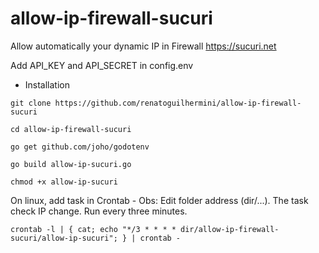 # allow-ip-firewall-sucuri

Allow automatically your dynamic IP in Firewall https://sucuri.net 

Add API_KEY and API_SECRET in config.env

- Installation

```
git clone https://github.com/renatoguilhermini/allow-ip-firewall-sucuri

cd allow-ip-firewall-sucuri

go get github.com/joho/godotenv

go build allow-ip-sucuri.go

chmod +x allow-ip-sucuri
```

On linux, add task in Crontab - Obs: Edit folder address (dir/...). The task check IP change. Run every three minutes.

```
crontab -l | { cat; echo "*/3 * * * * dir/allow-ip-firewall-sucuri/allow-ip-sucuri"; } | crontab -
```
